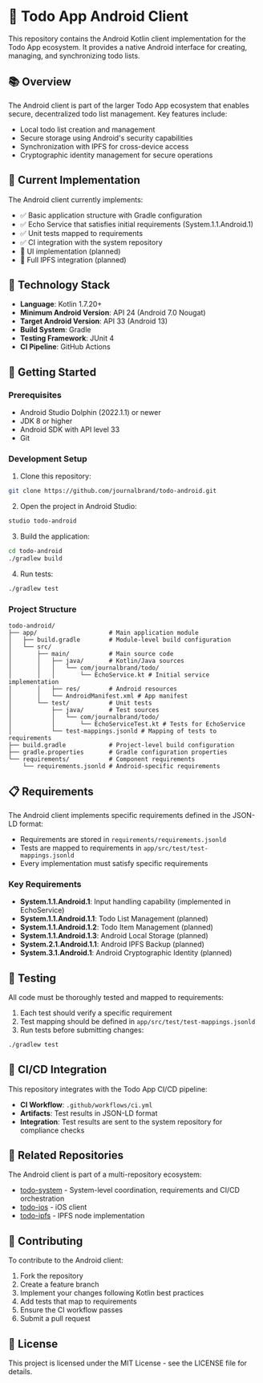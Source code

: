 <!-- === WATCHER HEADER START === -->
<!-- File: todo-android/README.md -->
<!-- Managed by file watcher -->
<!-- === WATCHER HEADER END === -->
# 🤖 Todo App Android Client

This repository contains the Android Kotlin client implementation for the Todo App ecosystem. It provides a native Android interface for creating, managing, and synchronizing todo lists.

## 📚 Overview

The Android client is part of the larger Todo App ecosystem that enables secure, decentralized todo list management. Key features include:

- Local todo list creation and management
- Secure storage using Android's security capabilities
- Synchronization with IPFS for cross-device access
- Cryptographic identity management for secure operations

## 🧩 Current Implementation

The Android client currently implements:

- ✅ Basic application structure with Gradle configuration
- ✅ Echo Service that satisfies initial requirements (System.1.1.Android.1)
- ✅ Unit tests mapped to requirements
- ✅ CI integration with the system repository
- 🚧 UI implementation (planned)
- 🚧 Full IPFS integration (planned)

## 🔧 Technology Stack

- **Language**: Kotlin 1.7.20+
- **Minimum Android Version**: API 24 (Android 7.0 Nougat)
- **Target Android Version**: API 33 (Android 13)
- **Build System**: Gradle
- **Testing Framework**: JUnit 4
- **CI Pipeline**: GitHub Actions

## 🚀 Getting Started

### Prerequisites

- Android Studio Dolphin (2022.1.1) or newer
- JDK 8 or higher
- Android SDK with API level 33
- Git

### Development Setup

1. Clone this repository:
```bash
git clone https://github.com/journalbrand/todo-android.git
```

2. Open the project in Android Studio:
```bash
studio todo-android
```

3. Build the application:
```bash
cd todo-android
./gradlew build
```

4. Run tests:
```bash
./gradlew test
```

### Project Structure

```
todo-android/
├── app/                    # Main application module
│   ├── build.gradle        # Module-level build configuration
│   └── src/
│       ├── main/           # Main source code
│       │   ├── java/       # Kotlin/Java sources
│       │   │   └── com/journalbrand/todo/
│       │   │       └── EchoService.kt # Initial service implementation
│       │   ├── res/        # Android resources
│       │   └── AndroidManifest.xml # App manifest
│       └── test/           # Unit tests
│           ├── java/       # Test sources
│           │   └── com/journalbrand/todo/
│           │       └── EchoServiceTest.kt # Tests for EchoService
│           └── test-mappings.jsonld # Mapping of tests to requirements
├── build.gradle            # Project-level build configuration
├── gradle.properties       # Gradle configuration properties
└── requirements/           # Component requirements
    └── requirements.jsonld # Android-specific requirements
```

## 📋 Requirements

The Android client implements specific requirements defined in the JSON-LD format:

- Requirements are stored in `requirements/requirements.jsonld`
- Tests are mapped to requirements in `app/src/test/test-mappings.jsonld`
- Every implementation must satisfy specific requirements

### Key Requirements

- **System.1.1.Android.1**: Input handling capability (implemented in EchoService)
- **System.1.1.Android.1.1**: Todo List Management (planned)
- **System.1.1.Android.1.2**: Todo Item Management (planned)
- **System.1.1.Android.1.3**: Android Local Storage (planned)
- **System.2.1.Android.1.1**: Android IPFS Backup (planned)
- **System.3.1.Android.1**: Android Cryptographic Identity (planned)

## 🧪 Testing

All code must be thoroughly tested and mapped to requirements:

1. Each test should verify a specific requirement
2. Test mapping should be defined in `app/src/test/test-mappings.jsonld`
3. Run tests before submitting changes:
```bash
./gradlew test
```

## 🔄 CI/CD Integration

This repository integrates with the Todo App CI/CD pipeline:

- **CI Workflow**: `.github/workflows/ci.yml`
- **Artifacts**: Test results in JSON-LD format
- **Integration**: Test results are sent to the system repository for compliance checks

## 🔗 Related Repositories

The Android client is part of a multi-repository ecosystem:

- [todo-system](https://github.com/journalbrand/todo-system) - System-level coordination, requirements and CI/CD orchestration
- [todo-ios](https://github.com/journalbrand/todo-ios) - iOS client
- [todo-ipfs](https://github.com/journalbrand/todo-ipfs) - IPFS node implementation

## 📝 Contributing

To contribute to the Android client:

1. Fork the repository
2. Create a feature branch
3. Implement your changes following Kotlin best practices
4. Add tests that map to requirements
5. Ensure the CI workflow passes
6. Submit a pull request

## 📜 License

This project is licensed under the MIT License - see the LICENSE file for details. 
